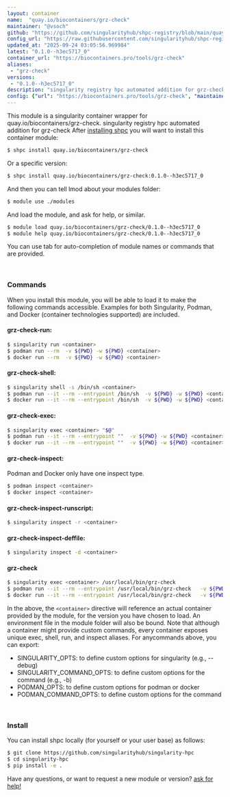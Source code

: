 ```yaml
---
layout: container
name:  "quay.io/biocontainers/grz-check"
maintainer: "@vsoch"
github: "https://github.com/singularityhub/shpc-registry/blob/main/quay.io/biocontainers/grz-check/container.yaml"
config_url: "https://raw.githubusercontent.com/singularityhub/shpc-registry/main/quay.io/biocontainers/grz-check/container.yaml"
updated_at: "2025-09-24 03:05:56.969984"
latest: "0.1.0--h3ec5717_0"
container_url: "https://biocontainers.pro/tools/grz-check"
aliases:
 - "grz-check"
versions:
 - "0.1.0--h3ec5717_0"
description: "singularity registry hpc automated addition for grz-check"
config: {"url": "https://biocontainers.pro/tools/grz-check", "maintainer": "@vsoch", "description": "singularity registry hpc automated addition for grz-check", "latest": {"0.1.0--h3ec5717_0": "sha256:4d4aef0ed678bd15499ed720e0b5c43bc31d316d116ca19ff073b805d684a55b"}, "tags": {"0.1.0--h3ec5717_0": "sha256:4d4aef0ed678bd15499ed720e0b5c43bc31d316d116ca19ff073b805d684a55b"}, "docker": "quay.io/biocontainers/grz-check", "aliases": {"grz-check": "/usr/local/bin/grz-check"}}
---
```


This module is a singularity container wrapper for quay.io/biocontainers/grz-check.
singularity registry hpc automated addition for grz-check
After [installing shpc](#install) you will want to install this container module:


```bash
$ shpc install quay.io/biocontainers/grz-check
```

Or a specific version:

```bash
$ shpc install quay.io/biocontainers/grz-check:0.1.0--h3ec5717_0
```

And then you can tell lmod about your modules folder:

```bash
$ module use ./modules
```

And load the module, and ask for help, or similar.

```bash
$ module load quay.io/biocontainers/grz-check/0.1.0--h3ec5717_0
$ module help quay.io/biocontainers/grz-check/0.1.0--h3ec5717_0
```

You can use tab for auto-completion of module names or commands that are provided.

<br>

### Commands

When you install this module, you will be able to load it to make the following commands accessible.
Examples for both Singularity, Podman, and Docker (container technologies supported) are included.

#### grz-check-run:

```bash
$ singularity run <container>
$ podman run --rm  -v ${PWD} -w ${PWD} <container>
$ docker run --rm  -v ${PWD} -w ${PWD} <container>
```

#### grz-check-shell:

```bash
$ singularity shell -s /bin/sh <container>
$ podman run --it --rm --entrypoint /bin/sh  -v ${PWD} -w ${PWD} <container>
$ docker run --it --rm --entrypoint /bin/sh  -v ${PWD} -w ${PWD} <container>
```

#### grz-check-exec:

```bash
$ singularity exec <container> "$@"
$ podman run --it --rm --entrypoint ""  -v ${PWD} -w ${PWD} <container> "$@"
$ docker run --it --rm --entrypoint ""  -v ${PWD} -w ${PWD} <container> "$@"
```

#### grz-check-inspect:

Podman and Docker only have one inspect type.

```bash
$ podman inspect <container>
$ docker inspect <container>
```

#### grz-check-inspect-runscript:

```bash
$ singularity inspect -r <container>
```

#### grz-check-inspect-deffile:

```bash
$ singularity inspect -d <container>
```


#### grz-check

```bash
$ singularity exec <container> /usr/local/bin/grz-check
$ podman run --it --rm --entrypoint /usr/local/bin/grz-check   -v ${PWD} -w ${PWD} <container> -c " $@"
$ docker run --it --rm --entrypoint /usr/local/bin/grz-check   -v ${PWD} -w ${PWD} <container> -c " $@"
```



In the above, the `<container>` directive will reference an actual container provided
by the module, for the version you have chosen to load. An environment file in the
module folder will also be bound. Note that although a container
might provide custom commands, every container exposes unique exec, shell, run, and
inspect aliases. For anycommands above, you can export:

 - SINGULARITY_OPTS: to define custom options for singularity (e.g., --debug)
 - SINGULARITY_COMMAND_OPTS: to define custom options for the command (e.g., -b)
 - PODMAN_OPTS: to define custom options for podman or docker
 - PODMAN_COMMAND_OPTS: to define custom options for the command

<br>

### Install

You can install shpc locally (for yourself or your user base) as follows:

```bash
$ git clone https://github.com/singularityhub/singularity-hpc
$ cd singularity-hpc
$ pip install -e .
```

Have any questions, or want to request a new module or version? [ask for help!](https://github.com/singularityhub/singularity-hpc/issues)